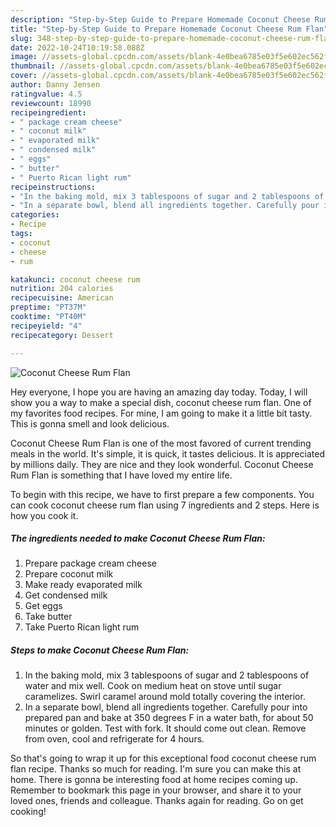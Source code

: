 ```yaml
---
description: "Step-by-Step Guide to Prepare Homemade Coconut Cheese Rum Flan"
title: "Step-by-Step Guide to Prepare Homemade Coconut Cheese Rum Flan"
slug: 348-step-by-step-guide-to-prepare-homemade-coconut-cheese-rum-flan
date: 2022-10-24T10:19:58.088Z
image: //assets-global.cpcdn.com/assets/blank-4e0bea6785e03f5e602ec562f230caae08da540cada707380b4fe1bbebba43da.png
thumbnail: //assets-global.cpcdn.com/assets/blank-4e0bea6785e03f5e602ec562f230caae08da540cada707380b4fe1bbebba43da.png
cover: //assets-global.cpcdn.com/assets/blank-4e0bea6785e03f5e602ec562f230caae08da540cada707380b4fe1bbebba43da.png
author: Danny Jensen
ratingvalue: 4.5
reviewcount: 18990
recipeingredient:
- " package cream cheese"
- " coconut milk"
- " evaporated milk"
- " condensed milk"
- " eggs"
- " butter"
- " Puerto Rican light rum"
recipeinstructions:
- "In the baking mold, mix 3 tablespoons of sugar and 2 tablespoons of water and mix well. Cook on medium heat on stove until sugar caramelizes. Swirl caramel around mold totally covering the interior."
- "In a separate bowl, blend all ingredients together. Carefully pour into prepared pan and bake at 350 degrees F in a water bath, for about 50 minutes or golden. Test with fork. It should come out clean. Remove from oven, cool and refrigerate for 4 hours."
categories:
- Recipe
tags:
- coconut
- cheese
- rum

katakunci: coconut cheese rum 
nutrition: 204 calories
recipecuisine: American
preptime: "PT37M"
cooktime: "PT40M"
recipeyield: "4"
recipecategory: Dessert

---
```



![Coconut Cheese Rum Flan](//assets-global.cpcdn.com/assets/blank-4e0bea6785e03f5e602ec562f230caae08da540cada707380b4fe1bbebba43da.png)

Hey everyone, I hope you are having an amazing day today. Today, I will show you a way to make a special dish, coconut cheese rum flan. One of my favorites food recipes. For mine, I am going to make it a little bit tasty. This is gonna smell and look delicious.

Coconut Cheese Rum Flan is one of the most favored of current trending meals in the world. It's simple, it is quick, it tastes delicious. It is appreciated by millions daily. They are nice and they look wonderful. Coconut Cheese Rum Flan is something that I have loved my entire life.




To begin with this recipe, we have to first prepare a few components. You can cook coconut cheese rum flan using 7 ingredients and 2 steps. Here is how you cook it.

<!--inarticleads1-->

##### The ingredients needed to make Coconut Cheese Rum Flan:

1. Prepare  package cream cheese
1. Prepare  coconut milk
1. Make ready  evaporated milk
1. Get  condensed milk
1. Get  eggs
1. Take  butter
1. Take  Puerto Rican light rum




<!--inarticleads2-->

##### Steps to make Coconut Cheese Rum Flan:

1. In the baking mold, mix 3 tablespoons of sugar and 2 tablespoons of water and mix well. Cook on medium heat on stove until sugar caramelizes. Swirl caramel around mold totally covering the interior.
1. In a separate bowl, blend all ingredients together. Carefully pour into prepared pan and bake at 350 degrees F in a water bath, for about 50 minutes or golden. Test with fork. It should come out clean. Remove from oven, cool and refrigerate for 4 hours.




So that's going to wrap it up for this exceptional food coconut cheese rum flan recipe. Thanks so much for reading. I'm sure you can make this at home. There is gonna be interesting food at home recipes coming up. Remember to bookmark this page in your browser, and share it to your loved ones, friends and colleague. Thanks again for reading. Go on get cooking!
